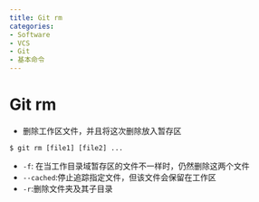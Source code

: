 ```yaml
---
title: Git rm
categories:
- Software
- VCS
- Git
- 基本命令
---
```

# Git rm

- 删除工作区文件，并且将这次删除放入暂存区

```shell
$ git rm [file1] [file2] ...
```

- `-f`: 在当工作目录域暂存区的文件不一样时，仍然删除这两个文件
- `--cached`:停止追踪指定文件，但该文件会保留在工作区
- `-r`:删除文件夹及其子目录

